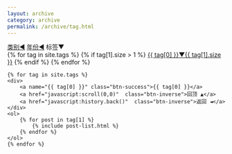 ```yaml
---
layout: archive
category: archive
permalink: /archive/tag.html
---
```


<div class="tiles">
    <div>
    <a href="/archive/category.html" class="btn-inverse">类别◄</a>
    <a href="/archive/year.html" class="btn-inverse">年份◄</a>
    <span class="btn">标签▼</span>
    </div>
    <div>
    {% for tag in site.tags %} 
        {% if tag[1].size > 1 %}
            <a href="#{{ tag[0] }}" class="btn-success"> {{ tag[0] }}▼{{ tag[1].size }}</a> 
        {% endif %}
    {% endfor %}
    </div>

    {% for tag in site.tags %} 
    <div>
        <a name="{{ tag[0] }}" class="btn-success">{{ tag[0] }}</a>
        <a href="javascript:scroll(0,0)"  class="btn-inverse">回顶 ▲</a>
        <a href="javascript:history.back()"  class="btn-inverse">返回 ◄</a>
    </div>
    <ol>
        {% for post in tag[1] %} 
            {% include post-list.html %}
        {% endfor %}
    </ol>
    {% endfor %}
    
</div>

